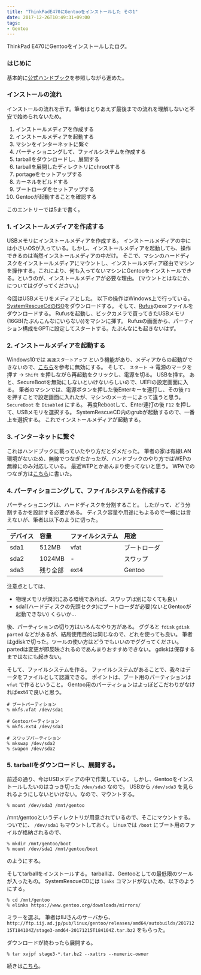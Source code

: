 ```yaml
---
title: "ThinkPadE470にGentooをインストールした その1"
date: 2017-12-26T10:49:31+09:00
tags:
- Gentoo
---
```


ThinkPad E470にGentooをインストールしたログ。

<!--more-->

### はじめに
基本的に[公式ハンドブック](https://wiki.gentoo.org/wiki/Handbook:AMD64/Full/Installation)を参照しながら進めた。

### インストールの流れ
インストールの流れを示す。筆者はとりあえず最後までの流れを理解しないと不安で始められないため。

1. インストールメディアを作成する
2. インストールメディアを起動する
3. マシンをインターネットに繋ぐ
4. パーティショニングして、ファイルシステムを作成する
5. tarballをダウンロードし、展開する
6. tarballを展開したディレクトリにchrootする
7. portageをセットアップする
8. カーネルをビルドする
9. ブートローダをセットアップする
10. Gentooが起動することを確認する

このエントリーでは5まで書く。

### 1. インストールメディアを作成する

USBメモリにインストールメディアを作成する。
インストールメディアの中には小さいOSが入っている。しかし、インストールメディアを起動しても、操作できるのは当然インストールメディアの中だけ。
そこで、マシンのハードディスクをインストールメディアにマウントし、インストールメディア経由でマシンを操作する。これにより、何も入ってないマシンにGentooをインストールできる。というのが、インストールメディアが必要な理由。
(マウントとはなにか、についてはググってください。)

今回はUSBメモリをメディアとした。
以下の操作はWindows上で行っている。
[SystemRescueCdのISO](http://www.system-rescue-cd.org/Download/)をダウンロードする。
そして、[Rufus](https://rufus.akeo.ie/)のexeファイルをダウンロードする。
Rufusを起動し、ビックカメラで買ってきたUSBメモリ(16GB(たぶんこんなにいらない))をマシンに挿す。
Rufusの画面から、パーティション構成をGPTに設定してスタートする。たぶんなにも起きないはず。

### 2. インストールメディアを起動する

Windows10では `高速スタートアップ` という機能があり、メディアからの起動ができないので、[こちら](http://121ware.com/qasearch/1007/app/servlet/relatedqa?QID=018214)を参考に無効にする。
そして、 `スタート` -> 電源のマークを押す -> `Shift` を押しながら再起動をクリックし、電源を切る。
USBを挿す。
あと、SecureBootを無効にしないといけないらしいので、UEFIの設定画面に入る。
筆者のマシンでは、電源ボタンを押した後Enterキーを連打し、その後 `F1` を押すことで設定画面に入れたが、マシンのメーカーによって違うと思う。
`SecureBoot` を `Disabled` にする。
再度Rebootして、Enter連打の後 `F12` を押して、USBメモリを選択する。
SystemRescueCD内のgrubが起動するので、一番上を選択する。
これでインストールメディアが起動する。

### 3. インターネットに繋ぐ

これはハンドブックに載っていたやり方だとダメだった。
筆者の家は有線LAN環境がないため、無線でつなぎたかったが、ハンドブックのやり方ではWEPの無線にのみ対応している。
最近WEPとかあんまり使ってないと思う。
WPAでのつなぎ方は[こちら](https://yaginumahidetatsu.com/2017/12/24/wpa_supplicant/)に書いた。

### 4. パーティショニングして、ファイルシステムを作成する

パーティショニングは、ハードディスクを分割すること。
したがって、どう分割するかを設計する必要がある。
ディスク容量や用途にもよるので一概には言えないが、筆者は以下のように切った。

|デバイス|容量|ファイルシステム|用途|
|:---|:---|:---|:---|
|sda1|512MB|vfat|ブートローダ|
|sda2|1024MB| - |スワップ|
|sda3|残り全部|ext4|Gentoo|

注意点としては、

* 物理メモリが潤沢にある環境であれば、スワップは別になくても良い
* sda1(ハードディスクの先頭セクタ)にブートローダが必要(ないとGentooが起動できない)
くらいか…

後、パーティションの切り方はいろんなやり方がある。
ググると `fdisk` `gdisk` `parted` などがあるが、結局使用目的は同じなので、どれを使っても良い。
筆者はgdiskで切った。ツールの使い方はどうでもいいのでググってください。
partedは変更が即反映されるのであんまりおすすめできない。
gdiskは保存するまではなにも起きない。

そして、ファイルシステムを作る。
ファイルシステムがあることで、我々はデータをファイルとして認識できる。
ポイントは、ブート用のパーティションは `vfat` で作るということ。
Gentoo用のパーティションはよっぽどこだわりがなければext4で良いと思う。

```
# ブートパーティション
% mkfs.vfat /dev/sda1

# Gentooパーティション
% mkfs.ext4 /dev/sda3

# スワップパーティション
% mkswap /dev/sda2
% swapon /dev/sda2
```

### 5. tarballをダウンロードし、展開する。
前述の通り、今はUSBメディアの中で作業している。
しかし、Gentooをインストールしたいのはさっき切った `/dev/sda3` なので。
USBから `/dev/sda3` を見られるようにしないといけない。なので、マウントする。

```
% mount /dev/sda3 /mnt/gentoo
```

/mnt/gentooというディレクトリが用意されているので、そこにマウントする。
ついでに、 `/dev/sda1` もマウントしておく。
Linuxでは `/boot` にブート用のファイルが格納されるので、

```
% mkdir /mnt/gentoo/boot
% mount /dev/sda1 /mnt/gentoo/boot
```

のようにする。

そしてtarballをインストールする。
tarballは、Gentooとしての最低限のツールが入ったもの。
SystemRescueCDには `links` コマンドがないため、以下のようにする。

```
% cd /mnt/gentoo
% elinks https://www.gentoo.org/downloads/mirrors/
```

ミラーを選ぶ。
筆者はIIJさんのサーバから、 `http://ftp.iij.ad.jp/pub/linux/gentoo/releases/amd64/autobuilds/20171215T184104Z/stage3-amd64-20171215T184104Z.tar.bz2` をもらった。

ダウンロードが終わったら展開する。

```
% tar xvjpf stage3-*.tar.bz2 --xattrs --numeric-owner
```

続きは[こちら](https://yaginumahidetatsu.com/2017/12/26/gentoo-install-2/)。

